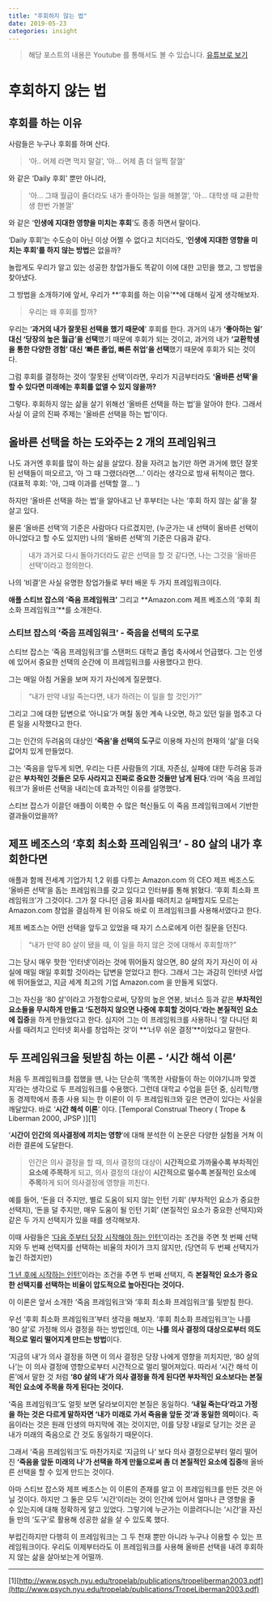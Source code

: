 ```yaml
---
title: "후회하지 않는 법"
date: 2019-05-23
categories: insight
---
```


> 해당 포스트의 내용은 Youtube 를 통해서도 볼 수 있습니다.
> [유튜브로 보기](https://youtu.be/seAD0yo31HE)

# 후회하지 않는 법

## 후회를 하는 이유

사람들은 누구나 후회를 하며 산다.

> ‘아.. 어제 라면 먹지 말걸’, ‘아... 어제 좀 더 일찍 잘껄’

와 같은 ‘Daily 후회’ 뿐만 아니라,

> ‘아... 그때 월급이 줄더라도 내가 좋아하는 일을 해볼껄‘, ’아... 대학생 때 교환학생 한번 가볼껄’

와 같은 ‘**인생에 지대한 영향을 미치는 후회**’도 종종 하면서 말이다.

‘Daily 후회’는 수도승이 아닌 이상 어쩔 수 없다고 치더라도, ‘**인생에 지대한 영향을 미치는 후회’를 하지 않는 방법**은 없을까?

놀랍게도 우리가 알고 있는 성공한 창업가들도 똑같이 이에 대한 고민을 했고, 그 방법을 찾아냈다.

그 방법을 소개하기에 앞서, 우리가 **‘후회를 하는 이유’**에 대해서 깊게 생각해보자.

> 우리는 왜 후회를 할까?

우리는 ‘**과거의 내가 잘못된 선택을 했기 때문에**’ 후회를 한다. 과거의 내가 **‘좋아하는 일’ 대신 ‘당장의 높은 월급’을 선택**했기 때문에 후회가 되는 것이고, 과거의 내가 **‘교환학생을 통한 다양한 경험’ 대신 ‘빠른 졸업, 빠른 취업’을 선택**했기 때문에 후회가 되는 것이다.

그럼 후회를 결정하는 것이 ‘잘못된 선택’이라면, 우리가 지금부터라도 **‘올바른 선택’을 할 수 있다면 미래에는 후회를 없앨 수 있지 않을까?**

그렇다. 후회하지 않는 삶을 살기 위해선 ‘올바른 선택을 하는 법’을 알아야 한다. 그래서 사실 이 글의 진짜 주제는 '올바른 선택을 하는 법'이다.

## 올바른 선택을 하는 도와주는 2 개의 프레임워크

나도 과거엔 후회를 많이 하는 삶을 살았다. 잠을 자려고 눕기만 하면 과거에 했던 잘못된 선택들이 떠오르고, ‘아 그 때 그랬더라면....’ 이라는 생각으로 밤새 뒤척이곤 했다. (대표적 후회: '아, 그때 이과를 선택할 껄... ')

하지만 ‘올바른 선택을 하는 법’을 알아내고 난 후부터는 나는 ‘후회 하지 않는 삶’을 잘 살고 있다.

물론 ‘올바른 선택’의 기준은 사람마다 다르겠지만, (누군가는 내 선택이 올바른 선택이 아니었다고 할 수도 있지만) 나의 ‘올바른 선택’의 기준은 다음과 같다.

> 내가 과거로 다시 돌아가더라도 같은 선택을 할 것 같다면, 나는 그것을 ‘올바른 선택’이라고 정의한다.

나의 ‘비결’은 사실 유명한 창업가들로 부터 배운 두 가지 프레임워크이다.

**애플 스티브 잡스의 ‘죽음 프레임워크’** 그리고 **Amazon.com 제프 베조스의 ‘후회 최소화 프레임워크’**를 소개한다.

### 스티브 잡스의 ‘죽음 프레임워크’ - 죽음을 선택의 도구로

스티브 잡스는 ‘죽음 프레임워크’를 스탠퍼드 대학교 졸업 축사에서 언급했다. 그는 인생에 있어서 중요한 선택의 순간에 이 프레임워크를 사용했다고 한다.

그는 매일 아침 거울을 보며 자기 자신에게 질문했다.

> “내가 만약 내일 죽는다면, 내가 하려는 이 일을 할 것인가?”

그리고 그에 대한 답변으로 ‘아니요’가 며칠 동안 계속 나오면, 하고 있던 일을 멈추고 다른 일을 시작했다고 한다.

그는 인간의 두려움의 대상인 **‘죽음’을 선택의 도구**로 이용해 자신의 현재의 ‘삶’을 더욱 값어치 있게 만들었다.

그는 ‘죽음을 앞두게 되면, 우리는 다른 사람들의 기대, 자존심, 실패에 대한 두려움 등과 같은 **부차적인 것들은 모두 사라지고 진짜로 중요한 것들만 남게 된다**.‘라며 ‘죽음 프레임워크’가 올바른 선택을 내리는데 효과적인 이유를 설명했다.

스티브 잡스가 이끌던 애플이 이룩한 수 많은 혁신들도 이 죽음 프레임워크에서 기반한 결과들이었을까?

## 제프 베조스의 ‘후회 최소화 프레임워크’ - 80 살의 내가 후회한다면

애플과 함께 전세계 기업가치 1,2 위를 다투는 Amazon.com 의 CEO 제프 베조스도 ‘올바른 선택’을 돕는 프레임워크를 갖고 있다고 인터뷰를 통해 밝혔다. ‘후회 최소화 프레임워크’가 그것이다. 그가 잘 다니던 금융 회사를 때려치고 실패할지도 모르는 Amazon.com 창업을 결심하게 된 이유도 바로 이 프레임워크를 사용해서였다고 한다.

제프 베조스는 어떤 선택을 앞두고 있었을 때 자기 스스로에게 이런 질문을 던진다.

> “내가 만약 80 살이 됐을 때, 이 일을 하지 않은 것에 대해서 후회할까?”

그는 당시 매우 핫한 ‘인터넷’이라는 것에 뛰어들지 않으면, 80 살의 자기 자신이 이 사실에 매일 매일 후회할 것이라는 답변을 얻었다고 한다. 그래서 그는 과감히 인터넷 사업에 뛰어들었고, 지금 세계 최고의 기업 Amazon.com 을 만들게 되었다.

그는 자신을 ‘80 살’이라고 가정함으로써, 당장의 높은 연봉, 보너스 등과 같은 **부차적인 요소들을 무시하게 만들고 ‘도전하지 않으면 나중에 후회할 것이다.’라는 본질적인 요소에 집중**을 하게 만들었다고 한다. 심지어 그는 이 프레임워크를 사용하니 ‘잘 다니던 회사를 때려치고 인터넷 회사를 창업하는 것’이 **‘너무 쉬운 결정’**이었다고 말한다.

## 두 프레임워크을 뒷받침 하는 이론 - ‘시간 해석 이론’

처음 두 프레임워크를 접했을 땐, 나는 단순히 ‘똑똑한 사람들이 하는 이야기니까 맞겠지’라는 생각으로 두 프레임워크를 수용했다. 그런데 대학교 수업을 듣던 중, 심리학/행동 경제학에서 종종 사용 되는 한 이론이 이 두 프레임워크와 깊은 연관이 있다는 사실을 깨달았다. 바로 ‘**시간 해석 이론**’ 이다. [Temporal Construal Theory ( Trope & Liberman 2000, JPSP )][1]

‘**시간이 인간의 의사결정에 끼치는 영향**’에 대해 분석한 이 논문은 다양한 실험을 거쳐 이러한 결론에 도달한다.

> 인간은 의사 결정을 할 때, 의사 결정의 대상이 **시간적으로 가까울수록 부차적인 요소에 주목하**게 되고, 의사 결정의 대상이 **시간적으로 멀수록 본질적인 요소에 주목**하게 되어 의사결정에 영향을 끼친다.

예를 들어, ‘돈을 더 주지만, 별로 도움이 되지 않는 인턴 기회’ (부차적인 요소가 중요한 선택지), ‘돈을 덜 주지만, 매우 도움이 될 인턴 기회’ (본질적인 요소가 중요한 선택지)와 같은 두 가지 선택지가 있을 때를 생각해보자.

이때 사람들은 <U>‘다음 주부터 당장 시작해야 하는 인턴’</U>이라는 조건을 주면 첫 번째 선택지와 두 번째 선택지를 선택하는 비율의 차이가 크지 않지만, (당연히 두 번째 선택지가 높긴 하겠지만)

<U>‘1 년 후에 시작하는 인턴’</U>이라는 조건을 주면 두 번째 선택지, 즉 **본질적인 요소가 중요한 선택지를 선택하는 비율이 압도적으로 높아진다는 것이다.**

이 이론은 앞서 소개한 ‘죽음 프레임워크’와 ‘후회 최소화 프레임워크’를 뒷받침 한다.

우선 ‘후회 최소화 프레임워크’부터 생각을 해보자. ‘후회 최소화 프레임워크’는 나를 ‘80 살’로 가정해 의사 결정을 하는 방법인데, 이는 **나를 의사 결정의 대상으로부터 의도적으로 멀리 떨어지게 만드는 방법**이다.

‘지금의 내’가 의사 결정을 하면 이 의사 결정은 당장 나에게 영향을 끼치지만, ‘80 살의 나’는 이 의사 결정에 영향으로부터 시간적으로 멀리 떨어져있다. 따라서 ‘시간 해석 이론’에서 말한 것 처럼 **‘80 살의 내’가 의사 결정을 하게 된다면 부차적인 요소보다는 본질적인 요소에 주목을 하게 된다는 것이다.**

‘죽음 프레임워크’도 얼핏 보면 달라보이지만 본질은 동일하다. **‘내일 죽는다’라고 가정을 하는 것은 다르게 말하자면 ‘내가 미래로 가서 죽음을 앞둔 것’과 동일한 의미**이다. 죽음이라는 것은 원래 인생의 마지막에 겪는 것이지만, 이를 당장 내일로 당기는 것은 곧 내가 미래의 죽음으로 간 것도 동일하기 때문이다.

그래서 ‘죽음 프레임워크’도 마찬가지로 ‘지금의 나’ 보다 의사 결정으로부터 멀리 떨어진 **‘죽음을 앞둔 미래의 나’가 선택을 하게 만듦으로써 좀 더 본질적인 요소에 집중**해 올바른 선택을 할 수 있게 만드는 것이다.

아마 스티브 잡스와 제프 베조스는 이 이론의 존재를 알고 이 프레임워크를 만든 것은 아닐 것이다. 하지만 그 둘은 모두 ‘시간’이라는 것이 인간에 있어서 얼마나 큰 영향을 줄 수 있는지에 대해 정확하게 알고 있었다. 그렇기에 누군가는 이끌려다니는 ‘시간’을 자신들 만의 ‘도구’로 활용해 성공한 삶을 살 수 있도록 했다.

부럽긴하지만 다행히 이 프레임워크는 그 두 천재 뿐만 아니라 누구나 이용할 수 있는 프레임워크이다. 우리도 이제부터라도 이 프레임워크를 사용해 올바른 선택을 내려 후회하지 않는 삶을 살아보는게 어떨까.

---

[1][http://www.psych.nyu.edu/tropelab/publications/tropeliberman2003.pdf](http://www.psych.nyu.edu/tropelab/publications/TropeLiberman2003.pdf)
